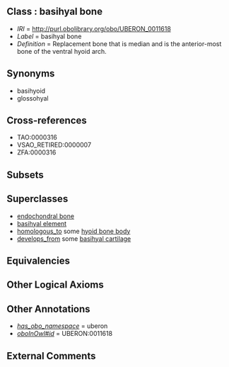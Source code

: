 
## Class : basihyal bone

 * *IRI* = http://purl.obolibrary.org/obo/UBERON_0011618
 * *Label* = basihyal bone
 * *Definition* = Replacement bone that is median and is the anterior-most bone of the ventral hyoid arch.

## Synonyms

 * basihyoid
 * glossohyal

## Cross-references

 * TAO:0000316
 * VSAO_RETIRED:0000007
 * ZFA:0000316

## Subsets


## Superclasses

 * [endochondral bone](../../UBERON/13/UBERON_0002513.md)
 * [basihyal element](../../UBERON/14/UBERON_0011614.md)
 * [homologous_to](../../RO/58/RO_0002158.md) some [hyoid bone body](../../UBERON/99/UBERON_0003999.md)
 * [develops_from](../../RO/02/RO_0002202.md) some [basihyal cartilage](../../UBERON/15/UBERON_0011615.md)

## Equivalencies


## Other Logical Axioms


## Other Annotations

 * *[has_obo_namespace](../../ce/oboInOwl#hasOBONamespace.md)* = uberon
 * *[oboInOwl#id](../../id/oboInOwl#id.md)* = UBERON:0011618

## External Comments

